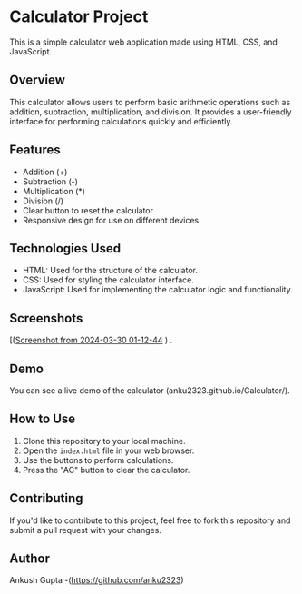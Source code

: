 # Calculator Project

This is a simple calculator web application made using HTML, CSS, and JavaScript.

## Overview

This calculator allows users to perform basic arithmetic operations such as addition, subtraction, multiplication, and division. It provides a user-friendly interface for performing calculations quickly and efficiently.

## Features

- Addition (+)
- Subtraction (-)
- Multiplication (*)
- Division (/)
- Clear button to reset the calculator
- Responsive design for use on different devices

## Technologies Used

- HTML: Used for the structure of the calculator.
- CSS: Used for styling the calculator interface.
- JavaScript: Used for implementing the calculator logic and functionality.

## Screenshots

[([Screenshot from 2024-03-30 01-12-44](https://github.com/anku2323/Calculator/assets/150881471/39fbf6d1-84ca-4004-bb0d-6a44f2fcc0f7)
)
.

## Demo

You can see a live demo of the calculator (anku2323.github.io/Calculator/).

## How to Use

1. Clone this repository to your local machine.
2. Open the `index.html` file in your web browser.
3. Use the buttons to perform calculations.
4. Press the "AC" button to clear the calculator.

## Contributing

If you'd like to contribute to this project, feel free to fork this repository and submit a pull request with your changes.


## Author

Ankush Gupta -(https://github.com/anku2323)

